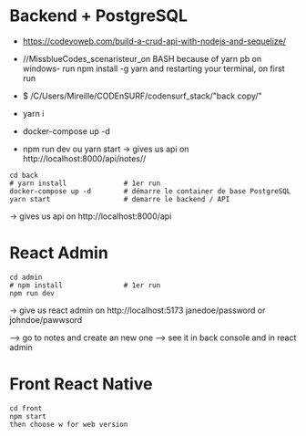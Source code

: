 # Backend + PostgreSQL
- https://codevoweb.com/build-a-crud-api-with-nodejs-and-sequelize/

- //MissblueCodes_scenaristeur_on BASH because of yarn pb on windows- run npm install -g yarn and restarting your terminal, on first run
- $ /C/Users/Mireille/CODEnSURF/codensurf_stack/"back copy/"
- yarn i
- docker-compose up -d
- npm run dev ou yarn start 
-> gives us api on http://localhost:8000/api/notes//


```
cd back
# yarn install              # 1er run
docker-compose up -d        # démarre le container de base PostgreSQL 
yarn start                  # demarre le backend / API
```
-> gives us api on http://localhost:8000/api

# React Admin
```
cd admin
# npm install               # 1er run
npm run dev
```

-> give us react admin on http://localhost:5173
janedoe/password or johndoe/pawwsord

--> go to notes and create an new one
--> see it in back console and in react admin

# Front React Native
```
cd front
npm start
then choose w for web version

```
